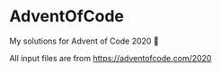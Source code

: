 # AdventOfCode
My solutions for Advent of Code 2020 🎅

All input files are from https://adventofcode.com/2020
